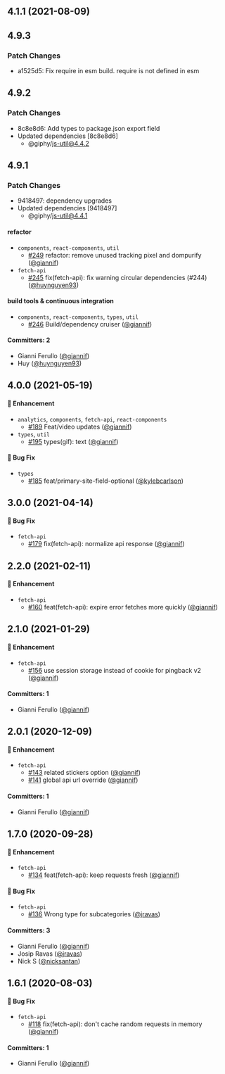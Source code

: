 ## 4.1.1 (2021-08-09)

## 4.9.3

### Patch Changes

-   a1525d5: Fix require in esm build. require is not defined in esm

## 4.9.2

### Patch Changes

-   8c8e8d6: Add types to package.json export field
-   Updated dependencies [8c8e8d6]
    -   @giphy/js-util@4.4.2

## 4.9.1

### Patch Changes

-   9418497: dependency upgrades
-   Updated dependencies [9418497]
    -   @giphy/js-util@4.4.1

#### refactor

-   `components`, `react-components`, `util`
    -   [#249](https://github.com/Giphy/giphy-js/pull/249) refactor: remove unused tracking pixel and dompurify ([@giannif](https://github.com/giannif))
-   `fetch-api`
    -   [#245](https://github.com/Giphy/giphy-js/pull/245) fix(fetch-api): fix warning circular dependencies (#244) ([@huynguyen93](https://github.com/huynguyen93))

#### build tools & continuous integration

-   `components`, `react-components`, `types`, `util`
    -   [#246](https://github.com/Giphy/giphy-js/pull/246) Build/dependency cruiser ([@giannif](https://github.com/giannif))

#### Committers: 2

-   Gianni Ferullo ([@giannif](https://github.com/giannif))
-   Huy ([@huynguyen93](https://github.com/huynguyen93))

## 4.0.0 (2021-05-19)

#### :rocket: Enhancement

-   `analytics`, `components`, `fetch-api`, `react-components`
    -   [#189](https://github.com/Giphy/giphy-js/pull/189) Feat/video updates ([@giannif](https://github.com/giannif))
-   `types`, `util`
    -   [#195](https://github.com/Giphy/giphy-js/pull/195) types(gif): text ([@giannif](https://github.com/giannif))

#### :bug: Bug Fix

-   `types`
    -   [#185](https://github.com/Giphy/giphy-js/pull/185) feat/primary-site-field-optional ([@kylebcarlson](https://github.com/kylebcarlson))

## 3.0.0 (2021-04-14)

#### :bug: Bug Fix

-   `fetch-api`
    -   [#179](https://github.com/Giphy/giphy-js/pull/179) fix(fetch-api): normalize api response ([@giannif](https://github.com/giannif))

## 2.2.0 (2021-02-11)

#### :rocket: Enhancement

-   `fetch-api`
    -   [#160](https://github.com/Giphy/giphy-js/pull/160) feat(fetch-api): expire error fetches more quickly ([@giannif](https://github.com/giannif))

## 2.1.0 (2021-01-29)

#### :rocket: Enhancement

-   `fetch-api`
    -   [#156](https://github.com/Giphy/giphy-js/pull/156) use session storage instead of cookie for pingback v2 ([@giannif](https://github.com/giannif))

#### Committers: 1

-   Gianni Ferullo ([@giannif](https://github.com/giannif))

## 2.0.1 (2020-12-09)

#### :rocket: Enhancement

-   `fetch-api`
    -   [#143](https://github.com/Giphy/giphy-js/pull/143) related stickers option ([@giannif](https://github.com/giannif))
    -   [#141](https://github.com/Giphy/giphy-js/pull/141) global api url override ([@giannif](https://github.com/giannif))

#### Committers: 1

-   Gianni Ferullo ([@giannif](https://github.com/giannif))

## 1.7.0 (2020-09-28)

#### :rocket: Enhancement

-   `fetch-api`
    -   [#134](https://github.com/Giphy/giphy-js/pull/134) feat(fetch-api): keep requests fresh ([@giannif](https://github.com/giannif))

#### :bug: Bug Fix

-   `fetch-api`
    -   [#136](https://github.com/Giphy/giphy-js/pull/136) Wrong type for subcategories ([@jravas](https://github.com/jravas))

#### Committers: 3

-   Gianni Ferullo ([@giannif](https://github.com/giannif))
-   Josip Ravas ([@jravas](https://github.com/jravas))
-   Nick S ([@nicksantan](https://github.com/nicksantan))

## 1.6.1 (2020-08-03)

#### :bug: Bug Fix

-   `fetch-api`
    -   [#118](https://github.com/Giphy/giphy-js/pull/118) fix(fetch-api): don't cache random requests in memory ([@giannif](https://github.com/giannif))

#### Committers: 1

-   Gianni Ferullo ([@giannif](https://github.com/giannif))
